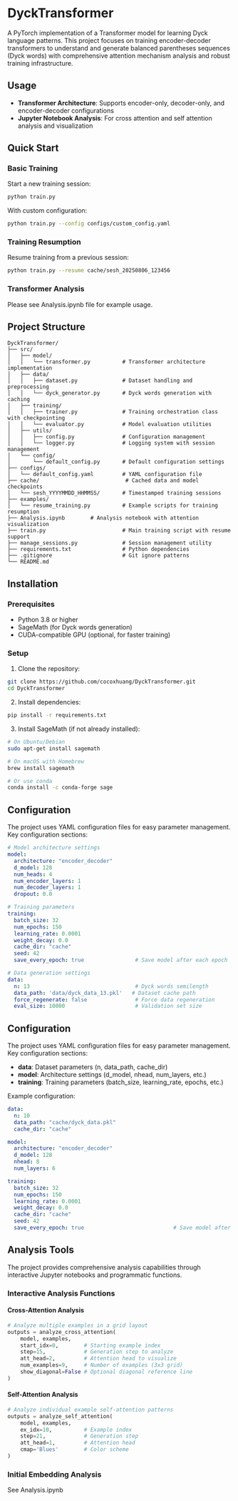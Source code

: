 # DyckTransformer

A PyTorch implementation of a Transformer model for learning Dyck language patterns. This project focuses on training encoder-decoder transformers to understand and generate balanced parentheses sequences (Dyck words) with comprehensive attention mechanism analysis and robust training infrastructure.

## Usage

- **Transformer Architecture**: Supports encoder-only, decoder-only, and encoder-decoder configurations
- **Jupyter Notebook Analysis**: For cross attention and self attention analysis and visualization

## Quick Start

### Basic Training
Start a new training session:
```bash
python train.py
```

With custom configuration:
```bash
python train.py --config configs/custom_config.yaml
```

### Training Resumption
Resume training from a previous session:
```bash
python train.py --resume cache/sesh_20250806_123456
```

### Transformer Analysis
Please see Analysis.ipynb file for example usage.

## Project Structure

```
DyckTransformer/
├── src/
│   ├── model/
│   │   └── transformer.py          # Transformer architecture implementation
│   ├── data/
│   │   ├── dataset.py              # Dataset handling and preprocessing
│   │   └── dyck_generator.py       # Dyck words generation with caching
│   ├── training/
│   │   ├── trainer.py              # Training orchestration class with checkpointing
│   │   └── evaluator.py            # Model evaluation utilities
│   ├── utils/
│   │   ├── config.py               # Configuration management
│   │   └── logger.py               # Logging system with session management
│   └── config/
│       └── default_config.py       # Default configuration settings
├── configs/
│   └── default_config.yaml         # YAML configuration file
├── cache/                           # Cached data and model checkpoints
│   └── sesh_YYYYMMDD_HHMMSS/       # Timestamped training sessions
├── examples/
│   └── resume_training.py          # Example scripts for training resumption
├── Analysis.ipynb        # Analysis notebook with attention visualization
├── train.py                        # Main training script with resume support
├── manage_sessions.py              # Session management utility
├── requirements.txt                # Python dependencies
├── .gitignore                      # Git ignore patterns
└── README.md
```

## Installation

### Prerequisites
- Python 3.8 or higher
- SageMath (for Dyck words generation)
- CUDA-compatible GPU (optional, for faster training)

### Setup
1. Clone the repository:
```bash
git clone https://github.com/cocoxhuang/DyckTransformer.git
cd DyckTransformer
```

2. Install dependencies:
```bash
pip install -r requirements.txt
```

3. Install SageMath (if not already installed):
```bash
# On Ubuntu/Debian
sudo apt-get install sagemath

# On macOS with Homebrew
brew install sagemath

# Or use conda
conda install -c conda-forge sage
```

## Configuration

The project uses YAML configuration files for easy parameter management. Key configuration sections:

```yaml
# Model architecture settings
model:
  architecture: "encoder_decoder"
  d_model: 128
  num_heads: 4
  num_encoder_layers: 1
  num_decoder_layers: 1
  dropout: 0.0

# Training parameters
training:
  batch_size: 32
  num_epochs: 150     
  learning_rate: 0.0001
  weight_decay: 0.0
  cache_dir: "cache"
  seed: 42
  save_every_epoch: true                # Save model after each epoch

# Data generation settings
data:
  n: 13                                 # Dyck words semilength
  data_path: 'data/dyck_data_13.pkl'   # Dataset cache path
  force_regenerate: false               # Force data regeneration
  eval_size: 10000                      # Validation set size
```

## Configuration

The project uses YAML configuration files for easy parameter management. Key configuration sections:

- **data**: Dataset parameters (n, data_path, cache_dir)
- **model**: Architecture settings (d_model, nhead, num_layers, etc.)
- **training**: Training parameters (batch_size, learning_rate, epochs, etc.)

Example configuration:
```yaml
data:
  n: 10
  data_path: "cache/dyck_data.pkl"
  cache_dir: "cache"

model:
  architecture: "encoder_decoder"
  d_model: 128
  nhead: 8
  num_layers: 6

training:
  batch_size: 32
  num_epochs: 150     
  learning_rate: 0.0001
  weight_decay: 0.0
  cache_dir: "cache"
  seed: 42
  save_every_epoch: true                            # Save model after each epoch
```

## Analysis Tools

The project provides comprehensive analysis capabilities through interactive Jupyter notebooks and programmatic functions.

### **Interactive Analysis Functions**

#### Cross-Attention Analysis
```python
# Analyze multiple examples in a grid layout
outputs = analyze_cross_attention(
    model, examples, 
    start_idx=0,        # Starting example index
    step=15,            # Generation step to analyze  
    att_head=2,         # Attention head to visualize
    num_examples=9,     # Number of examples (3x3 grid)
    show_diagonal=False # Optional diagonal reference line
)
```

#### Self-Attention Analysis  
```python
# Analyze individual example self-attention patterns
outputs = analyze_self_attention(
    model, examples,
    ex_idx=10,          # Example index
    step=21,            # Generation step
    att_head=1,         # Attention head
    cmap='Blues'        # Color scheme
)
```

### Initial Embedding Analysis
See Analysis.ipynb
